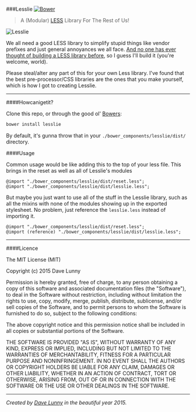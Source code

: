 ###Lesslie [![Bower](https://img.shields.io/bower/v/lesslie.svg?style=flat-square)](https://github.com/himynameisdave/Lesslie/releases)
> A (Modular) [LESS](http://lesscss.org/) Library For The Rest of Us!

![Lesslie](http://media.giphy.com/media/aek4CX1IzVx7y/giphy.gif)

We all need a good LESS library to simplify stupid things like vendor prefixes and just general annoyances we all face. [And no one has ever thought of building a LESS library before](http://designshack.net/articles/css/battle-of-the-less-mixin-libraries-less-elements-vs-less-hat-vs-bootstrap/), so I guess I'll build it (you're welcome, world).

Please steal/alter any part of this for your own Less library. I've found that the best pre-processor/CSS libraries are the ones that you make yourself, which is how I got to creating Lesslie.


---

####Howcanigetit?

Clone this repo, or through the good ol' [Bowers](http://bower.io/):

```bash
bower install lesslie
```

By default, it's gunna throw that in your ```./bower_components/lesslie/dist/``` directory.

####Usage

Common usage would be like adding this to the top of your less file. This brings in the reset as well as all of Lesslie's modules


```less
@import "./bower_components/lesslie/dist/reset.less";
@import "./bower_components/lesslie/dist/lesslie.less";
```

But maybe you just want to use all of the stuff in the Lesslie library, such as all the mixins with none of the modules showing up in the exported stylesheet. No problem, just reference the `lesslie.less` instead of importing it.

```less
@import "./bower_components/lesslie/dist/reset.less";
@import (reference) "./bower_components/lesslie/dist/lesslie.less";
```

---

####Licence

The MIT License (MIT)

Copyright (c) 2015 Dave Lunny

Permission is hereby granted, free of charge, to any person obtaining a copy
of this software and associated documentation files (the "Software"), to deal
in the Software without restriction, including without limitation the rights
to use, copy, modify, merge, publish, distribute, sublicense, and/or sell
copies of the Software, and to permit persons to whom the Software is
furnished to do so, subject to the following conditions:

The above copyright notice and this permission notice shall be included in all
copies or substantial portions of the Software.

THE SOFTWARE IS PROVIDED "AS IS", WITHOUT WARRANTY OF ANY KIND, EXPRESS OR
IMPLIED, INCLUDING BUT NOT LIMITED TO THE WARRANTIES OF MERCHANTABILITY,
FITNESS FOR A PARTICULAR PURPOSE AND NONINFRINGEMENT. IN NO EVENT SHALL THE
AUTHORS OR COPYRIGHT HOLDERS BE LIABLE FOR ANY CLAIM, DAMAGES OR OTHER
LIABILITY, WHETHER IN AN ACTION OF CONTRACT, TORT OR OTHERWISE, ARISING FROM,
OUT OF OR IN CONNECTION WITH THE SOFTWARE OR THE USE OR OTHER DEALINGS IN THE
SOFTWARE.

---

*Created by [Dave Lunny](https://himynameisdave.github.io) in the beautiful year 2015.*

